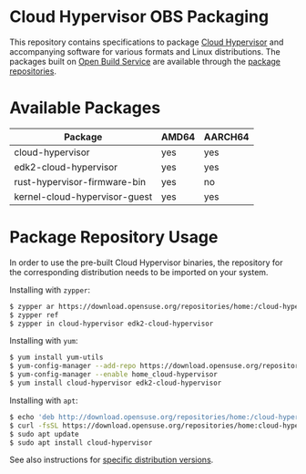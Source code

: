 # Cloud Hypervisor OBS Packaging

This repository contains specifications to package [Cloud Hypervisor](https://github.com/cloud-hypervisor/cloud-hypervisor) and accompanying software for various formats and Linux distributions. The packages built on [Open Build Service](https://build.opensuse.org/project/show/home:cloud-hypervisor) are available through the [package repositories](https://download.opensuse.org/repositories/home:/cloud-hypervisor/).

# Available Packages

| Package | AMD64 | AARCH64 |
| ------- | ----- | ------- |
| cloud-hypervisor | yes | yes |
| edk2-cloud-hypervisor | yes | yes |
| rust-hypervisor-firmware-bin | yes | no |
| kernel-cloud-hypervisor-guest | yes | yes |

# Package Repository Usage
In order to use the pre-built Cloud Hypervisor binaries, the repository for the corresponding distribution needs to be imported on your system.

Installing with `zypper`:
```bash
$ zypper ar https://download.opensuse.org/repositories/home:/cloud-hypervisor/openSUSE_Tumbleweed/home:cloud-hypervisor.repo
$ zypper ref
$ zypper in cloud-hypervisor edk2-cloud-hypervisor
```

Installing with `yum`:
```bash
$ yum install yum-utils
$ yum-config-manager --add-repo https://download.opensuse.org/repositories/home:/cloud-hypervisor/Fedora_36/home:cloud-hypervisor.repo
$ yum-config-manager --enable home_cloud-hypervisor
$ yum install cloud-hypervisor edk2-cloud-hypervisor
```

Installing with `apt`:
```bash
$ echo 'deb http://download.opensuse.org/repositories/home:/cloud-hypervisor/xUbuntu_22.04/ /' | sudo tee /etc/apt/sources.list.d/home:cloud-hypervisor.list
$ curl -fsSL https://download.opensuse.org/repositories/home:cloud-hypervisor/xUbuntu_22.04/Release.key | gpg --dearmor | sudo tee /etc/apt/trusted.gpg.d/home_cloud-hypervisor.gpg > /dev/null
$ sudo apt update
$ sudo apt install cloud-hypervisor
``` 

See also instructions for [specific distribution versions](https://software.opensuse.org//download.html?project=home%3Acloud-hypervisor&package=cloud-hypervisor).


